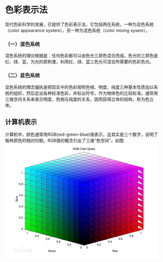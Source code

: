# 色彩表示法

现代色彩科学的发展，已提供了色彩表示法，它包括两在系统，一种为显色系统（color appearance system），另一种为混色系统（color mixing sysem）。

### （一）混色系统

混色系统的理论根据是：任何色彩都可以由色光三原色混合而成。色光的三原色是红、绿、蓝，为光的原刺激，利用红、绿、蓝三色光可混合所需要的色彩色光。

### （二）显色系统

显色系统的理念偏执是把现实中的色彩按照色相、明度、纯度三种基本性质加以系统的组织，然后定出各种标准色彩，并标出符号，作为物体色的比较标准。通常用三维空间关系来表示明度，色相与纯度的关系，因而获得立体的结构，称为色立体。

## 计算机表示

计算机中，颜色通常用RGB(red-green-blue)值表示，这其实是三个数字，说明了每种原色的相对份额。RGB值的概念引出了三维“色空间”。如图
![](images/lab04a.jpg)
